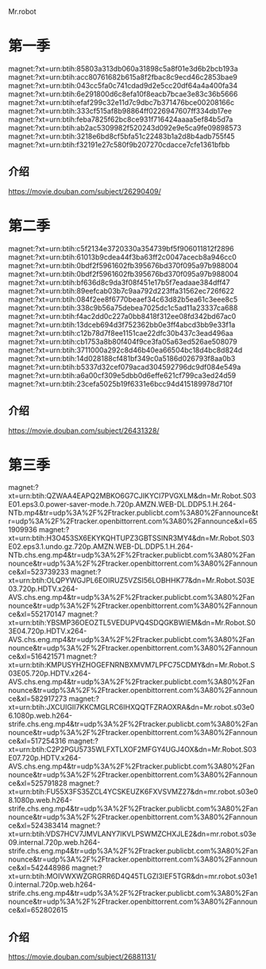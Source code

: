 ﻿Mr.robot
# 第一季
magnet:?xt=urn:btih:85803a313db060a31898c5a8f01e3d6b2bcb193a
magnet:?xt=urn:btih:acc80761682b615a8f2fbac8c9ecd46c2853bae9
magnet:?xt=urn:btih:043cc5fa0c741cdad9d2e5cc20df64a4a400fa34
magnet:?xt=urn:btih:6e291800d6c8efa10f8eacb7bcae3e83c36b5666
magnet:?xt=urn:btih:efaf299c32e11d7c9dbc7b371476bce00208166c
magnet:?xt=urn:btih:333cf515af8b98864ff0226947607ff334db17ee
magnet:?xt=urn:btih:feba7825f62bc8ce931f716424aaaa5ef84b5d7a
magnet:?xt=urn:btih:ab2ac5309982f520243d092e9e5ca9fe09898573
magnet:?xt=urn:btih:3218e6bd8cf5bfa51c22483b1a2d8b4adb755f45
magnet:?xt=urn:btih:f32191e27c580f9b207270cdacce7cfe1361bfbb
## 介绍
https://movie.douban.com/subject/26290409/
# 第二季
magnet:?xt=urn:btih:c5f2134e3720330a354739bf5f906011812f2896
magnet:?xt=urn:btih:61013b9cdea44f3ba63ff2c0047acecb8a946cc0
magnet:?xt=urn:btih:0bdf2f5961602fb395676bd370f095a97b988004
magnet:?xt=urn:btih:0bdf2f5961602fb395676bd370f095a97b988004
magnet:?xt=urn:btih:bf636d8c9da3f08f451e17b5f7eadaae384dff47
magnet:?xt=urn:btih:89eefcab03b7c9aa792d223ffa31562ec726f622
magnet:?xt=urn:btih:084f2ee8f6770beaef34c63d82b5ea61c3eee8c5
magnet:?xt=urn:btih:338c9b56a75debea7025dc1c5ad11a23337ca688
magnet:?xt=urn:btih:f4ac2dd0c227a0bb8418f312ee08fd342bd67ac0
magnet:?xt=urn:btih:13dceb694d3f752362bb0e3ff4abcd3bb9e33f1a
magnet:?xt=urn:btih:c12b78d7f8ee1151cae22dfc30b437c3ead496aa
magnet:?xt=urn:btih:cb1753a8b80f404f9ce3fa05a63ed526ae508079
magnet:?xt=urn:btih:3711000a292c8d46b40ea66504bc18d4bc8d824d
magnet:?xt=urn:btih:14d028188cf481bf349c0a5186d026793f8aa0b3
magnet:?xt=urn:btih:b5337d32cef079acad304592796dc9df084e549a
magnet:?xt=urn:btih:a6a00cf309e5dbb0d6effe621cf799ca3ed24d59
magnet:?xt=urn:btih:23cefa5025b19f6331e6bcc94d415189978d710f
## 介绍
https://movie.douban.com/subject/26431328/
# 第三季
magnet:?xt=urn:btih:QZWAA4EAPQ2MBKO6G7CJIKYCI7PVGXLM&dn=Mr.Robot.S03E01.eps3.0.power-saver-mode.h.720p.AMZN.WEB-DL.DDP5.1.H.264-NTb.mp4&tr=udp%3A%2F%2Ftracker.publicbt.com%3A80%2Fannounce&tr=udp%3A%2F%2Ftracker.openbittorrent.com%3A80%2Fannounce&xl=651909936 
magnet:?xt=urn:btih:H3O453SX6EKYKQHTUPZ3GBTSSINR3MY4&dn=Mr.Robot.S03E02.eps3.1.undo.gz.720p.AMZN.WEB-DL.DDP5.1.H.264-NTb.chs.eng.mp4&tr=udp%3A%2F%2Ftracker.publicbt.com%3A80%2Fannounce&tr=udp%3A%2F%2Ftracker.openbittorrent.com%3A80%2Fannounce&xl=523739233 
magnet:?xt=urn:btih:OLQPYWGJPL6EOIRUZ5VZSI56LOBHHK77&dn=Mr.Robot.S03E03.720p.HDTV.x264-AVS.chs.eng.mp4&tr=udp%3A%2F%2Ftracker.publicbt.com%3A80%2Fannounce&tr=udp%3A%2F%2Ftracker.openbittorrent.com%3A80%2Fannounce&xl=552170147 
magnet:?xt=urn:btih:YBSMP36OEOZTL5VEDUPVQ4SDQGKBWIEM&dn=Mr.Robot.S03E04.720p.HDTV.x264-AVS.chs.eng.mp4&tr=udp%3A%2F%2Ftracker.publicbt.com%3A80%2Fannounce&tr=udp%3A%2F%2Ftracker.openbittorrent.com%3A80%2Fannounce&xl=516421571 
magnet:?xt=urn:btih:KMPUSYHZHOGEFNRNBXMVM7LPFC75CDMY&dn=Mr.Robot.S03E05.720p.HDTV.x264-AVS.chs.eng.mp4&tr=udp%3A%2F%2Ftracker.publicbt.com%3A80%2Fannounce&tr=udp%3A%2F%2Ftracker.openbittorrent.com%3A80%2Fannounce&xl=582917273 
magnet:?xt=urn:btih:JXCUIGII7KKCMGLRC6IHXQQTFZRAOXRA&dn=Mr.robot.s03e06.1080p.web.h264-strife.chs.eng.mp4&tr=udp%3A%2F%2Ftracker.publicbt.com%3A80%2Fannounce&tr=udp%3A%2F%2Ftracker.openbittorrent.com%3A80%2Fannounce&xl=517254316 
magnet:?xt=urn:btih:C2P2PGU5735WLFXTLXOF2MFGY4UGJ4OX&dn=Mr.Robot.S03E07.720p.HDTV.x264-AVS.chs.eng.mp4&tr=udp%3A%2F%2Ftracker.publicbt.com%3A80%2Fannounce&tr=udp%3A%2F%2Ftracker.openbittorrent.com%3A80%2Fannounce&xl=525791828 
magnet:?xt=urn:btih:FU55X3FS35ZCL4YCSKEUZK6FXVSVMZ27&dn=mr.robot.s03e08.1080p.web.h264-strife.chs.eng.mp4&tr=udp%3A%2F%2Ftracker.publicbt.com%3A80%2Fannounce&tr=udp%3A%2F%2Ftracker.openbittorrent.com%3A80%2Fannounce&xl=524383414 
magnet:?xt=urn:btih:VDS7HCV7JMVLANY7IKVLPSWMZCHXJLE2&dn=mr.robot.s03e09.internal.720p.web.h264-strife.chs.eng.mp4&tr=udp%3A%2F%2Ftracker.publicbt.com%3A80%2Fannounce&tr=udp%3A%2F%2Ftracker.openbittorrent.com%3A80%2Fannounce&xl=542448986 
magnet:?xt=urn:btih:MOIVWXWZGRGRR6D4Q45TLGZI3IEF5TGR&dn=mr.robot.s03e10.internal.720p.web.h264-strife.chs.eng.mp4&tr=udp%3A%2F%2Ftracker.publicbt.com%3A80%2Fannounce&tr=udp%3A%2F%2Ftracker.openbittorrent.com%3A80%2Fannounce&xl=652802615 
## 介绍
https://movie.douban.com/subject/26881131/




















